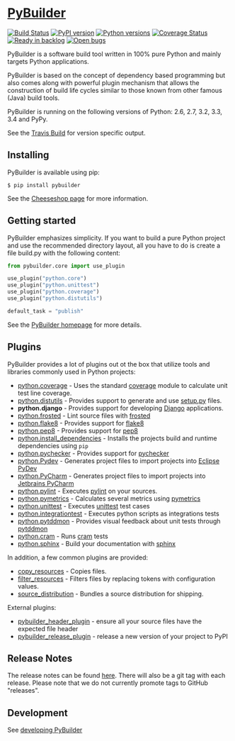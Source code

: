 [PyBuilder](http://pybuilder.github.io)
=========

[![Build Status](https://secure.travis-ci.org/pybuilder/pybuilder.png?branch=master)](http://travis-ci.org/pybuilder/pybuilder)
[![PyPI version](https://badge.fury.io/py/pybuilder.png)](https://warehouse.python.org/project/pybuilder/)
[![Python versions](https://pypip.in/py_versions/pybuilder/badge.svg)](https://warehouse.python.org/project/pybuilder/)
[![Coverage Status](https://coveralls.io/repos/pybuilder/pybuilder/badge.png?branch=master)](https://coveralls.io/r/pybuilder/pybuilder?branch=master)
[![Ready in backlog](https://badge.waffle.io/pybuilder/pybuilder.png?label=ready&title=Ready)](https://waffle.io/pybuilder/pybuilder)
[![Open bugs](https://badge.waffle.io/pybuilder/pybuilder.png?label=bug&title=Open%20Bugs)](https://waffle.io/pybuilder/pybuilder)


PyBuilder is a software build tool written in 100% pure Python and mainly
targets Python applications.

PyBuilder is based on the concept of dependency based programming but also comes
along with powerful plugin mechanism that allows the construction of build life
cycles similar to those known from other famous (Java) build tools.

PyBuilder is running on the following versions of Python: 2.6, 2.7, 3.2, 3.3, 3.4 and PyPy.

See the [Travis Build](https://travis-ci.org/pybuilder/pybuilder) for version specific output.

## Installing

PyBuilder is available using pip:

    $ pip install pybuilder

See the [Cheeseshop page](https://warehouse.python.org/project/pybuilder/) for more
information.

## Getting started

PyBuilder emphasizes simplicity. If you want to build a pure Python project and
use the recommended directory layout, all you have to do is create a file
build.py with the following content:

```python
from pybuilder.core import use_plugin

use_plugin("python.core")
use_plugin("python.unittest")
use_plugin("python.coverage")
use_plugin("python.distutils")

default_task = "publish"
```

See the [PyBuilder homepage](http://pybuilder.github.com/) for more details.

## Plugins

PyBuilder provides a lot of plugins out ot the box that utilize tools and libraries commonly used in Python projects:

* [python.coverage](http://pybuilder.github.com/documentation/plugins.html#Measuringunittestcoverage) - Uses the standard [coverage](https://warehouse.python.org/project/coverage/) module to calculate unit test line coverage.
* [python.distutils](http://pybuilder.github.com/documentation/plugins.html#BuildingaPythonpackage) - Provides support to generate and use [setup.py](https://warehouse.python.org/project/setuptools/) files.
* **python.django** - Provides support for developing [Django](https://www.djangoproject.com/) applications.
* [python.frosted](http://pybuilder.github.io/documentation/plugins.html#Frostedplugin) - Lint source files with [frosted](https://github.com/timothycrosley/frosted)
* [python.flake8](http://pybuilder.github.io/documentation/plugins.html#Flake8plugin) - Provides support for [flake8](https://warehouse.python.org/project/flake8/)
* [python.pep8](http://pybuilder.github.io/documentation/plugins.html#Pep8plugin) - Provides support for [pep8](https://warehouse.python.org/project/pep8/)
* [python.install_dependencies](http://pybuilder.github.io/documentation/plugins.html#Installingdependencies) - Installs the projects build and runtime dependencies using `pip`
* [python.pychecker](http://pybuilder.github.io/documentation/plugins.html#Pycheckerplugin) - Provides support for [pychecker](http://pychecker.sourceforge.net/)
* [python.Pydev](http://pybuilder.github.io/documentation/plugins.html#ProjectfilesforEclipsePyDev) - Generates project files to import projects into [Eclipse PyDev](http://pydev.org/)
* [python.PyCharm](http://pybuilder.github.io/documentation/plugins.html#ProjectfilesforJetbrainsPyCharm) - Generates project files to import projects into [Jetbrains PyCharm](http://www.jetbrains.com/pycharm/)
* [python.pylint](http://pybuilder.github.io/documentation/plugins.html#Pylintplugin) - Executes [pylint](https://bitbucket.org/logilab/pylint/) on your sources.
* [python.pymetrics](http://pybuilder.github.io/documentation/plugins.html#Pymetricsplugin) - Calculates several metrics using [pymetrics](http://sourceforge.net/projects/pymetrics/)
* [python.unittest](http://pybuilder.github.com/documentation/plugins.html#RunningPythonUnittests) - Executes [unittest](http://docs.python.org/library/unittest.html) test cases
* [python.integrationtest](http://pybuilder.github.com/documentation/plugins.html#RunningPythonIntegrationTests) - Executes python scripts as integrations tests
* [python.pytddmon](http://pybuilder.github.io/documentation/plugins.html#Visualfeedbackfortests) - Provides visual feedback about unit tests through [pytddmon](http://pytddmon.org/)
* [python.cram](http://pybuilder.github.io/documentation/plugins.html#RunningCramtests) - Runs [cram](https://warehouse.python.org/project/cram/) tests
* [python.sphinx](http://pybuilder.github.io/documentation/plugins.html#Creatingdocumentationwithsphinx) - Build your documentation with [sphinx](http://sphinx-doc.org/)

In addition, a few common plugins are provided:

* [copy_resources](http://pybuilder.github.io/documentation/plugins.html#Copyingresourcesintoadistribution) - Copies files.
* [filter_resources](http://pybuilder.github.io/documentation/plugins.html#Filteringfiles) - Filters files by replacing tokens with configuration values.
* [source_distribution](http://pybuilder.github.io/documentation/plugins.html#Creatingasourcedistribution) - Bundles a source distribution for shipping.

External plugins:
* [pybuilder_header_plugin](https://github.com/aelgru/pybuilder_header_plugin) - ensure all your source files have the expected file header
* [pybuilder_release_plugin](https://github.com/aelgru/pybuilder_release_plugin) - release a new version of your project to PyPI

## Release Notes

The release notes can be found [here](http://pybuilder.github.com/releasenotes/).
There will also be a git tag with each release. Please note that we do not currently promote tags to GitHub "releases".

## Development
See [developing PyBuilder](http://pybuilder.github.io/documentation/developing_pybuilder.html)
